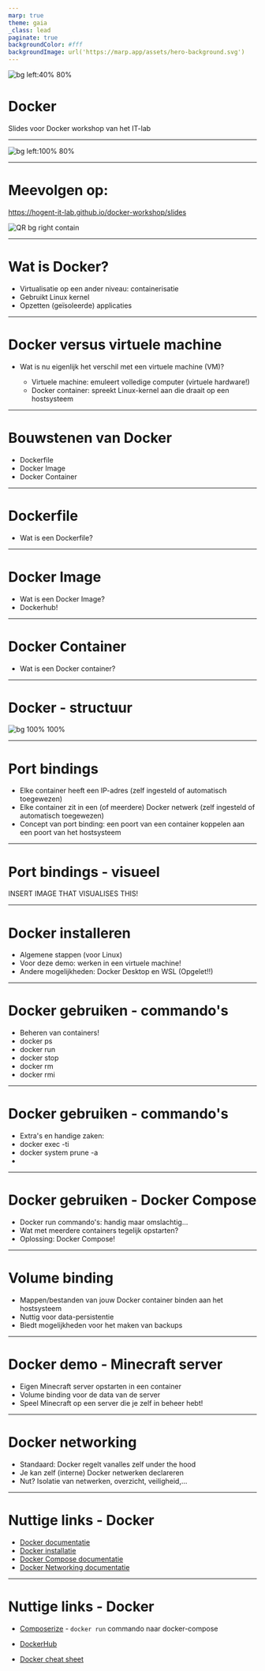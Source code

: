 ```yaml
---
marp: true
theme: gaia
_class: lead
paginate: true
backgroundColor: #fff
backgroundImage: url('https://marp.app/assets/hero-background.svg')
---
```


![bg left:40% 80%](./img/logo.png)

# **Docker**

Slides voor Docker workshop van het IT-lab


---

![bg left:100% 80%](./img/docker-logo-blue.svg)

---


# Meevolgen op:

https://hogent-it-lab.github.io/docker-workshop/slides

![QR bg right contain](./img/link_qr.png)

---

# Wat is Docker?


- Virtualisatie op een ander niveau: containerisatie
- Gebruikt Linux kernel
- Opzetten (geïsoleerde) applicaties

---

# Docker versus virtuele machine

- Wat is nu eigenlijk het verschil met een virtuele machine (VM)?

  - Virtuele machine: emuleert volledige computer (virtuele hardware!)
  - Docker container: spreekt Linux-kernel aan die draait op een hostsysteem
---

# Bouwstenen van Docker

- Dockerfile
- Docker Image
- Docker Container


---

# Dockerfile

- Wat is een Dockerfile?

---

# Docker Image

- Wat is een Docker Image?
- Dockerhub!

---

# Docker Container

- Wat is een Docker container?

---

# Docker - structuur

![bg 100% 100%](./img/docker-structure.png)


---

# Port bindings

- Elke container heeft een IP-adres (zelf ingesteld of automatisch toegewezen)
- Elke container zit in een (of meerdere) Docker netwerk (zelf ingesteld of automatisch toegewezen)
- Concept van port binding: een poort van een container koppelen aan een poort van het hostsysteem
---


# Port bindings - visueel


INSERT IMAGE THAT VISUALISES THIS!

---

# Docker installeren

- Algemene stappen (voor Linux)
- Voor deze demo: werken in een virtuele machine!
- Andere mogelijkheden: Docker Desktop en WSL (Opgelet!!)

---

# Docker gebruiken - commando's

- Beheren van containers!
- docker ps
- docker run
- docker stop
- docker rm
- docker rmi

---

# Docker gebruiken - commando's

- Extra's en handige zaken:
- docker exec -ti 
- docker system prune -a
- 

---

# Docker gebruiken - Docker Compose


- Docker run commando's: handig maar omslachtig...
- Wat met meerdere containers tegelijk opstarten?
- Oplossing: Docker Compose!


---

# Volume binding

- Mappen/bestanden van jouw Docker container binden aan het hostsysteem
- Nuttig voor data-persistentie
- Biedt mogelijkheden voor het maken van backups

---

# Docker demo - Minecraft server


- Eigen Minecraft server opstarten in een container
- Volume binding voor de data van de server
- Speel Minecraft op een server die je zelf in beheer hebt!

---

# Docker networking

- Standaard: Docker regelt vanalles zelf under the hood
- Je kan zelf (interne) Docker netwerken declareren
- Nut? Isolatie van netwerken, overzicht, veiligheid,...

---

# Nuttige links - Docker

- [Docker documentatie](https://docs.docker.com/)
- [Docker installatie](https://docs.docker.com/engine/install/)
- [Docker Compose documentatie](https://docs.docker.com/compose/)
- [Docker Networking documentatie](https://docs.docker.com/network/)

---

# Nuttige links - Docker

- [Composerize](https://composerize.com/) - `docker run` commando naar docker-compose
  
- [DockerHub](https://hub.docker.com/)
  
- [Docker cheat sheet](https://docs.docker.com/get-started/docker_cheatsheet.pdf)